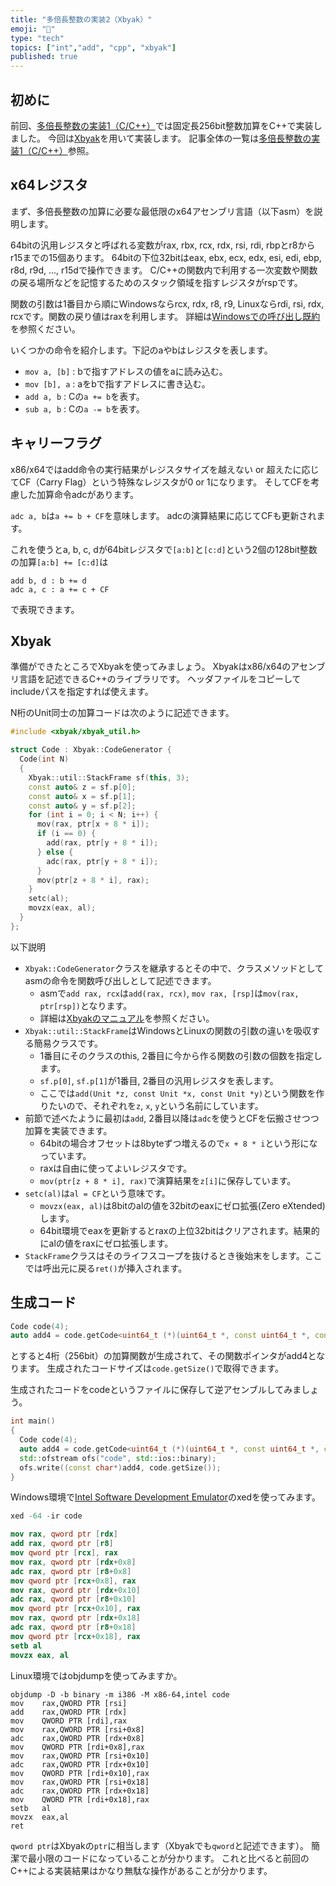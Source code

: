 ```yaml
---
title: "多倍長整数の実装2（Xbyak）"
emoji: "🧮"
type: "tech"
topics: ["int","add", "cpp", "xbyak"]
published: true
---
```

## 初めに

前回、[多倍長整数の実装1（C/C++）](https://zenn.dev/herumi/articles/bitint-01-cpp)では固定長256bit整数加算をC++で実装しました。
今回は[Xbyak](https://github.com/herumi/xbyak)を用いて実装します。
記事全体の一覧は[多倍長整数の実装1（C/C++）](https://zenn.dev/herumi/articles/bitint-01-cpp)参照。

## x64レジスタ

まず、多倍長整数の加算に必要な最低限のx64アセンブリ言語（以下asm）を説明します。

64bitの汎用レジスタと呼ばれる変数がrax, rbx, rcx, rdx, rsi, rdi, rbpとr8からr15までの15個あります。
64bitの下位32bitはeax, ebx, ecx, edx, esi, edi, ebp, r8d, r9d, ..., r15dで操作できます。
C/C++の関数内で利用する一次変数や関数の戻る場所などを記憶するためのスタック領域を指すレジスタがrspです。

関数の引数は1番目から順にWindowsならrcx, rdx, r8, r9, Linuxならrdi, rsi, rdx, rcxです。関数の戻り値はraxを利用します。
詳細は[Windowsでの呼び出し既約](http://herumi.in.coocan.jp/prog/x64.html#WIN64)を参照ください。

いくつかの命令を紹介します。下記のaやbはレジスタを表します。

- `mov a, [b]` : bで指すアドレスの値をaに読み込む。
- `mov [b], a` : aをbで指すアドレスに書き込む。
- `add a, b` : Cの`a += b`を表す。
- `sub a, b` : Cの`a -= b`を表す。

## キャリーフラグ

x86/x64ではadd命令の実行結果がレジスタサイズを越えない or 超えたに応じてCF（Carry Flag）という特殊なレジスタが0 or 1になります。
そしてCFを考慮した加算命令adcがあります。

`adc a, b`は`a += b + CF`を意味します。
adcの演算結果に応じてCFも更新されます。

これを使うとa, b, c, dが64bitレジスタで`[a:b]`と`[c:d]`という2個の128bit整数の加算`[a:b] += [c:d]`は

```
add b, d : b += d
adc a, c : a += c + CF
```
で表現できます。

## Xbyak

準備ができたところでXbyakを使ってみましょう。
Xbyakはx86/x64のアセンブリ言語を記述できるC++のライブラリです。
ヘッダファイルをコピーしてincludeパスを指定すれば使えます。

N桁のUnit同士の加算コードは次のように記述できます。

```cpp
#include <xbyak/xbyak_util.h>

struct Code : Xbyak::CodeGenerator {
  Code(int N)
  {
    Xbyak::util::StackFrame sf(this, 3);
    const auto& z = sf.p[0];
    const auto& x = sf.p[1];
    const auto& y = sf.p[2];
    for (int i = 0; i < N; i++) {
      mov(rax, ptr[x + 8 * i]);
      if (i == 0) {
        add(rax, ptr[y + 8 * i]);
      } else {
        adc(rax, ptr[y + 8 * i]);
      }
      mov(ptr[z + 8 * i], rax);
    }
    setc(al);
    movzx(eax, al);
  }
};
```
以下説明

- `Xbyak::CodeGenerator`クラスを継承するとその中で、クラスメソッドとしてasmの命令を関数呼び出しとして記述できます。
  - asmで`add rax, rcx`は`add(rax, rcx)`, `mov rax, [rsp]`は`mov(rax, ptr[rsp])`となります。
  - 詳細は[Xbyakのマニュアル](https://github.com/herumi/xbyak/blob/master/doc/usage.md)を参照ください。
- `Xbyak::util::StackFrame`はWindowsとLinuxの関数の引数の違いを吸収する簡易クラスです。
  - 1番目にそのクラスのthis, 2番目に今から作る関数の引数の個数を指定します。
  - `sf.p[0]`, `sf.p[1]`が1番目, 2番目の汎用レジスタを表します。
  - ここでは`add(Unit *z, const Unit *x, const Unit *y)`という関数を作りたいので、それぞれを`z`, `x`, `y`という名前にしています。
- 前節で述べたように最初は`add`, 2番目以降は`adc`を使うとCFを伝搬させつつ加算を実装できます。
  - 64bitの場合オフセットは8byteずつ増えるので`x + 8 * i`という形になっています。
  - raxは自由に使ってよいレジスタです。
  - `mov(ptr[z + 8 * i], rax)`で演算結果を`z[i]`に保存しています。
- `setc(al)`は`al = CF`という意味です。
  - `movzx(eax, al)`は8bitのalの値を32bitのeaxにゼロ拡張(Zero eXtended)します。
  - 64bit環境でeaxを更新するとraxの上位32bitはクリアされます。結果的にalの値をraxにゼロ拡張します。
- `StackFrame`クラスはそのライフスコープを抜けるとき後始末をします。ここでは呼出元に戻る`ret()`が挿入されます。

## 生成コード

```cpp
Code code(4);
auto add4 = code.getCode<uint64_t (*)(uint64_t *, const uint64_t *, const uint64_t *)>();
```
とすると4桁（256bit）の加算関数が生成されて、その関数ポインタがadd4となります。
生成されたコードサイズは`code.getSize()`で取得できます。

生成されたコードをcodeというファイルに保存して逆アセンブルしてみましょう。

```cpp
int main()
{
  Code code(4);
  auto add4 = code.getCode<uint64_t (*)(uint64_t *, const uint64_t *, const uint64_t *)>();
  std::ofstream ofs("code", std::ios::binary);
  ofs.write((const char*)add4, code.getSize());
}
```

Windows環境で[Intel Software Development Emulator](https://www.intel.com/content/www/us/en/developer/articles/tool/software-development-emulator.html)のxedを使ってみます。

```nasm
xed -64 -ir code

mov rax, qword ptr [rdx]
add rax, qword ptr [r8]
mov qword ptr [rcx], rax
mov rax, qword ptr [rdx+0x8]
adc rax, qword ptr [r8+0x8]
mov qword ptr [rcx+0x8], rax
mov rax, qword ptr [rdx+0x10]
adc rax, qword ptr [r8+0x10]
mov qword ptr [rcx+0x10], rax
mov rax, qword ptr [rdx+0x18]
adc rax, qword ptr [r8+0x18]
mov qword ptr [rcx+0x18], rax
setb al
movzx eax, al
```

Linux環境ではobjdumpを使ってみますか。

```
objdump -D -b binary -m i386 -M x86-64,intel code
mov    rax,QWORD PTR [rsi]
add    rax,QWORD PTR [rdx]
mov    QWORD PTR [rdi],rax
mov    rax,QWORD PTR [rsi+0x8]
adc    rax,QWORD PTR [rdx+0x8]
mov    QWORD PTR [rdi+0x8],rax
mov    rax,QWORD PTR [rsi+0x10]
adc    rax,QWORD PTR [rdx+0x10]
mov    QWORD PTR [rdi+0x10],rax
mov    rax,QWORD PTR [rsi+0x18]
adc    rax,QWORD PTR [rdx+0x18]
mov    QWORD PTR [rdi+0x18],rax
setb   al
movzx  eax,al
ret
```

`qword ptr`はXbyakの`ptr`に相当します（Xbyakでも`qword`と記述できます）。
簡潔で最小限のコードになっていることが分かります。
これと比べると前回のC++による実装結果はかなり無駄な操作があることが分かります。

